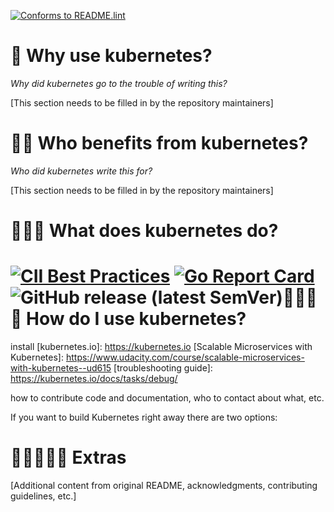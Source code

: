 [![Conforms to README.lint](https://img.shields.io/badge/README.lint-conforming-brightgreen)](https://github.com/discoveryworks/readme-dot-lint)

🌸 Why use kubernetes?
=============================

*Why did kubernetes go to the trouble of writing this?*

[This section needs to be filled in by the repository maintainers]

🌸🌸 Who benefits from kubernetes?
=============================

*Who did kubernetes write this for?*

[This section needs to be filled in by the repository maintainers]

🌸🌸🌸 What does kubernetes do?
=============================

[![CII Best Practices](https://bestpractices.coreinfrastructure.org/projects/569/badge)](https://bestpractices.coreinfrastructure.org/projects/569) [![Go Report Card](https://goreportcard.com/badge/github.com/kubernetes/kubernetes)](https://goreportcard.com/report/github.com/kubernetes/kubernetes) ![GitHub release (latest SemVer)](https://img.shields.io/github/v/release/kubernetes/kubernetes?sort=semver)🌸🌸🌸🌸 How do I use kubernetes?
=============================

install
[kubernetes.io]: https://kubernetes.io
[Scalable Microservices with Kubernetes]: https://www.udacity.com/course/scalable-microservices-with-kubernetes--ud615
[troubleshooting guide]: https://kubernetes.io/docs/tasks/debug/


how to contribute code
and documentation, who to contact about what, etc.

If you want to build Kubernetes right away there are two options:


🌸🌸🌸🌸🌸 Extras
=============================

[Additional content from original README, acknowledgments, contributing guidelines, etc.]

